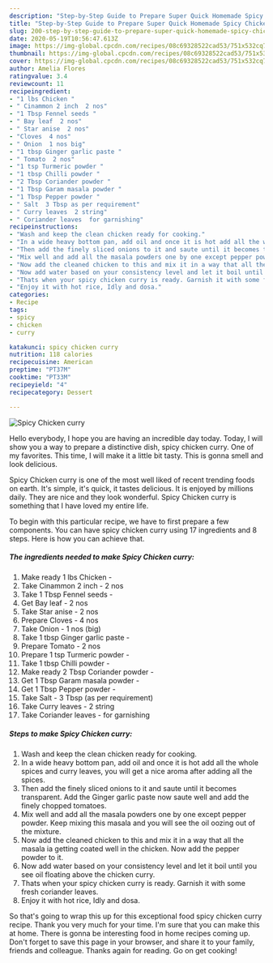 ```yaml
---
description: "Step-by-Step Guide to Prepare Super Quick Homemade Spicy Chicken curry"
title: "Step-by-Step Guide to Prepare Super Quick Homemade Spicy Chicken curry"
slug: 200-step-by-step-guide-to-prepare-super-quick-homemade-spicy-chicken-curry
date: 2020-05-19T10:56:47.613Z
image: https://img-global.cpcdn.com/recipes/08c69328522cad53/751x532cq70/spicy-chicken-curry-recipe-main-photo.jpg
thumbnail: https://img-global.cpcdn.com/recipes/08c69328522cad53/751x532cq70/spicy-chicken-curry-recipe-main-photo.jpg
cover: https://img-global.cpcdn.com/recipes/08c69328522cad53/751x532cq70/spicy-chicken-curry-recipe-main-photo.jpg
author: Amelia Flores
ratingvalue: 3.4
reviewcount: 11
recipeingredient:
- "1 lbs Chicken "
- " Cinammon 2 inch  2 nos"
- "1 Tbsp Fennel seeds "
- " Bay leaf  2 nos"
- " Star anise  2 nos"
- "Cloves  4 nos"
- " Onion  1 nos big"
- "1 tbsp Ginger garlic paste "
- " Tomato  2 nos"
- "1 tsp Turmeric powder "
- "1 tbsp Chilli powder "
- "2 Tbsp Coriander powder "
- "1 Tbsp Garam masala powder "
- "1 Tbsp Pepper powder "
- " Salt  3 Tbsp as per requirement"
- " Curry leaves  2 string"
- " Coriander leaves  for garnishing"
recipeinstructions:
- "Wash and keep the clean chicken ready for cooking."
- "In a wide heavy bottom pan, add oil and once it is hot add all the whole spices and curry leaves, you will get a nice aroma after adding all the spices."
- "Then add the finely sliced onions to it and saute until it becomes transparent. Add the Ginger garlic paste now saute well and add the finely chopped tomatoes."
- "Mix well and add all the masala powders one by one except pepper powder. Keep mixing this masala and you will see the oil oozing out of the mixture."
- "Now add the cleaned chicken to this and mix it in a way that all the masala ia getting coated well in the chicken. Now add the pepper powder to it."
- "Now add water based on your consistency level and let it boil until you see oil floating above the chicken curry."
- "Thats when your spicy chicken curry is ready. Garnish it with some fresh coriander leaves."
- "Enjoy it with hot rice, Idly and dosa."
categories:
- Recipe
tags:
- spicy
- chicken
- curry

katakunci: spicy chicken curry 
nutrition: 118 calories
recipecuisine: American
preptime: "PT37M"
cooktime: "PT33M"
recipeyield: "4"
recipecategory: Dessert

---
```



![Spicy Chicken curry](https://img-global.cpcdn.com/recipes/08c69328522cad53/751x532cq70/spicy-chicken-curry-recipe-main-photo.jpg)

Hello everybody, I hope you are having an incredible day today. Today, I will show you a way to prepare a distinctive dish, spicy chicken curry. One of my favorites. This time, I will make it a little bit tasty. This is gonna smell and look delicious.

Spicy Chicken curry is one of the most well liked of recent trending foods on earth. It's simple, it's quick, it tastes delicious. It is enjoyed by millions daily. They are nice and they look wonderful. Spicy Chicken curry is something that I have loved my entire life.




To begin with this particular recipe, we have to first prepare a few components. You can have spicy chicken curry using 17 ingredients and 8 steps. Here is how you can achieve that.

<!--inarticleads1-->

##### The ingredients needed to make Spicy Chicken curry:

1. Make ready 1 lbs Chicken -
1. Take  Cinammon 2 inch - 2 nos
1. Take 1 Tbsp Fennel seeds -
1. Get  Bay leaf - 2 nos
1. Take  Star anise - 2 nos
1. Prepare Cloves - 4 nos
1. Take  Onion - 1 nos (big)
1. Take 1 tbsp Ginger garlic paste -
1. Prepare  Tomato - 2 nos
1. Prepare 1 tsp Turmeric powder -
1. Take 1 tbsp Chilli powder -
1. Make ready 2 Tbsp Coriander powder -
1. Get 1 Tbsp Garam masala powder -
1. Get 1 Tbsp Pepper powder -
1. Take  Salt - 3 Tbsp (as per requirement)
1. Take  Curry leaves - 2 string
1. Take  Coriander leaves - for garnishing




<!--inarticleads2-->

##### Steps to make Spicy Chicken curry:

1. Wash and keep the clean chicken ready for cooking.
1. In a wide heavy bottom pan, add oil and once it is hot add all the whole spices and curry leaves, you will get a nice aroma after adding all the spices.
1. Then add the finely sliced onions to it and saute until it becomes transparent. Add the Ginger garlic paste now saute well and add the finely chopped tomatoes.
1. Mix well and add all the masala powders one by one except pepper powder. Keep mixing this masala and you will see the oil oozing out of the mixture.
1. Now add the cleaned chicken to this and mix it in a way that all the masala ia getting coated well in the chicken. Now add the pepper powder to it.
1. Now add water based on your consistency level and let it boil until you see oil floating above the chicken curry.
1. Thats when your spicy chicken curry is ready. Garnish it with some fresh coriander leaves.
1. Enjoy it with hot rice, Idly and dosa.




So that's going to wrap this up for this exceptional food spicy chicken curry recipe. Thank you very much for your time. I'm sure that you can make this at home. There is gonna be interesting food in home recipes coming up. Don't forget to save this page in your browser, and share it to your family, friends and colleague. Thanks again for reading. Go on get cooking!
